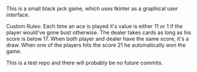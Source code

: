 This is a small black jack game, which uses tkinter as a graphical user 
interface.

Custom Rules:
Each time an ace is played it's value is either 11 or 1 if the player would've gone bust
otherwise.
The dealer takes cards as long as his score is below 17.
When both player and dealer have the same score, it's a draw.
When one of the players hits the score 21 he automatically won the game.

This is a test repo and there will probably be no future commits.
